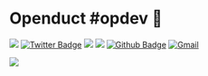 
# Openduct #opdev 🐐

![](https://komarev.com/ghpvc/?username=openduct) [![Twitter Badge](https://img.shields.io/badge/-@openduct-1ca0f1?style=flat&labelColor=1ca0f1&logo=twitter&logoColor=white&link=https://twitter.com/_openduct)](https://twitter.com/openduct) <a href="https://instagram.com/openductr"><img src="https://img.shields.io/badge/-@openductr_-E4405F?style=flat&logo=Instagram&logoColor=white"/></a> <a href="https://www.openduct.net"><img src="https://img.shields.io/badge/-openduct.net-3423A6?style=flat&logo=Google-Chrome&logoColor=white"/></a> [![Github Badge](https://img.shields.io/badge/-@openduct-24292e?style=flat&logo=Github&logoColor=white&link=https://github.com/openduct)](https://github.com/openduct) [![Gmail](https://img.shields.io/badge/-support@openduct.net-c14438?style=flat&logo=Gmail&logoColor=white)](mailto:support@openduct.net)


  <img align="center" src="https://github-readme-twitter.gazf.vercel.app/api?id=openduct&layout=wide&show_reply=on&show_retweet=on" />

